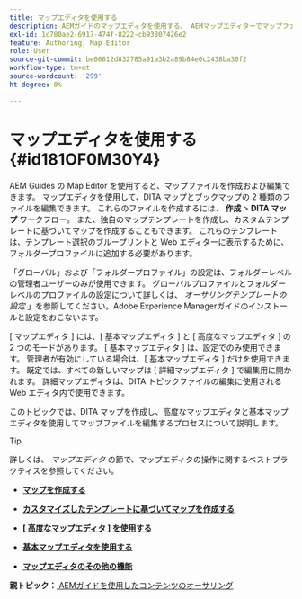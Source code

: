 ```yaml
---
title: マップエディタを使用する
description: AEMガイドのマップエディタを使用する。 AEMマップエディターでマップファイルを作成および編集する方法を説明します。
exl-id: 1c780ae2-6917-474f-8222-cb93807426e2
feature: Authoring, Map Editor
role: User
source-git-commit: be06612d832785a91a3b2a89b84e0c2438ba30f2
workflow-type: tm+mt
source-wordcount: '299'
ht-degree: 0%

---
```


# マップエディタを使用する {#id181OF0M30Y4}

AEM Guides の Map Editor を使用すると、マップファイルを作成および編集できます。 マップエディタを使用して、DITA マップとブックマップの 2 種類のファイルを編集できます。 これらのファイルを作成するには、 **作成** \> **DITA マップ** ワークフロー。 また、独自のマップテンプレートを作成し、カスタムテンプレートに基づいてマップを作成することもできます。 これらのテンプレートは、テンプレート選択のブループリントと Web エディターに表示するために、フォルダープロファイルに追加する必要があります。

「グローバル」および「フォルダープロファイル」の設定は、フォルダーレベルの管理者ユーザーのみが使用できます。 グローバルプロファイルとフォルダーレベルのプロファイルの設定について詳しくは、 *オーサリングテンプレートの設定* 」を参照してください。Adobe Experience Managerガイドのインストールと設定をおこないます。

[ マップエディタ ] には、[ 基本マップエディタ ] と [ 高度なマップエディタ ] の 2 つのモードがあります。 [ 基本マップエディタ ] は、設定でのみ使用できます。 管理者が有効にしている場合は、[ 基本マップエディタ ] だけを使用できます。 既定では、すべての新しいマップは [ 詳細マップエディタ ] で編集用に開かれます。 詳細マップエディタは、DITA トピックファイルの編集に使用される Web エディタ内で使用できます。

このトピックでは、DITA マップを作成し、高度なマップエディタと基本マップエディタを使用してマップファイルを編集するプロセスについて説明します。

>[!TIP]
>
> 詳しくは、 *マップエディタ* の節で、マップエディタの操作に関するベストプラクティスを参照してください。

- **[マップを作成する](map-editor-create-map.md)**

- **[カスタマイズしたテンプレートに基づいてマップを作成する](create-maps-customized-templates.md)**

- **[[ 高度なマップエディタ ] を使用する](map-editor-advanced-map-editor.md)**

- **[基本マップエディタを使用する](map-editor-basic-map-editor.md)**

- **[マップエディタのその他の機能](map-editor-other-features.md)**


**親トピック：**[ AEMガイドを使用したコンテンツのオーサリング](authoring-content-xml-doc.md)
